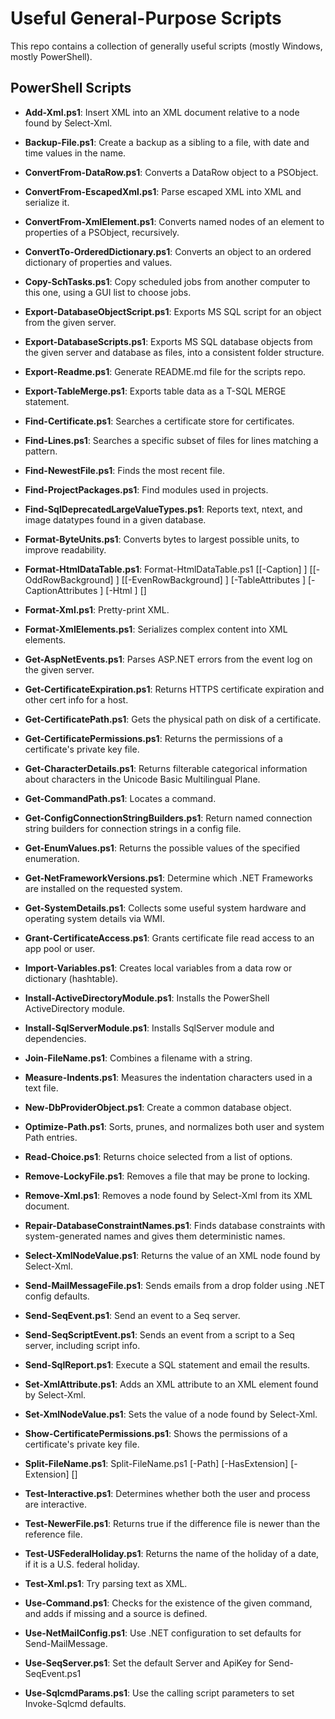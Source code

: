 ﻿Useful General-Purpose Scripts
==============================
This repo contains a collection of generally useful scripts (mostly Windows, mostly PowerShell).

PowerShell Scripts
------------------
- **Add-Xml.ps1**: Insert XML into an XML document relative to a node found by Select-Xml.
- **Backup-File.ps1**: Create a backup as a sibling to a file, with date and time values in the name.
- **ConvertFrom-DataRow.ps1**: Converts a DataRow object to a PSObject.
- **ConvertFrom-EscapedXml.ps1**: Parse escaped XML into XML and serialize it.
- **ConvertFrom-XmlElement.ps1**: Converts named nodes of an element to properties of a PSObject, recursively.
- **ConvertTo-OrderedDictionary.ps1**: Converts an object to an ordered dictionary of properties and values.
- **Copy-SchTasks.ps1**: Copy scheduled jobs from another computer to this one, using a GUI list to choose jobs.
- **Export-DatabaseObjectScript.ps1**: Exports MS SQL script for an object from the given server.
- **Export-DatabaseScripts.ps1**: Exports MS SQL database objects from the given server and database as files, into a consistent folder structure.
- **Export-Readme.ps1**: Generate README.md file for the scripts repo.
- **Export-TableMerge.ps1**: Exports table data as a T-SQL MERGE statement.
- **Find-Certificate.ps1**: Searches a certificate store for certificates.
- **Find-Lines.ps1**: Searches a specific subset of files for lines matching a pattern.
- **Find-NewestFile.ps1**: Finds the most recent file.
- **Find-ProjectPackages.ps1**: Find modules used in projects.
- **Find-SqlDeprecatedLargeValueTypes.ps1**: Reports text, ntext, and image datatypes found in a given database.
- **Format-ByteUnits.ps1**: Converts bytes to largest possible units, to improve readability.
- **Format-HtmlDataTable.ps1**: Format-HtmlDataTable.ps1 [[-Caption] <string>] [[-OddRowBackground] <string>] [[-EvenRowBackground] <string>] [-TableAttributes <string>] [-CaptionAttributes <string>] [-Html <string>] [<CommonParameters>]

- **Format-Xml.ps1**: Pretty-print XML.
- **Format-XmlElements.ps1**: Serializes complex content into XML elements.
- **Get-AspNetEvents.ps1**: Parses ASP.NET errors from the event log on the given server.
- **Get-CertificateExpiration.ps1**: Returns HTTPS certificate expiration and other cert info for a host.
- **Get-CertificatePath.ps1**: Gets the physical path on disk of a certificate.
- **Get-CertificatePermissions.ps1**: Returns the permissions of a certificate's private key file.
- **Get-CharacterDetails.ps1**: Returns filterable categorical information about characters in the Unicode Basic Multilingual Plane.
- **Get-CommandPath.ps1**: Locates a command.
- **Get-ConfigConnectionStringBuilders.ps1**: Return named connection string builders for connection strings in a config file.
- **Get-EnumValues.ps1**: Returns the possible values of the specified enumeration.
- **Get-NetFrameworkVersions.ps1**: Determine which .NET Frameworks are installed on the requested system.
- **Get-SystemDetails.ps1**: Collects some useful system hardware and operating system details via WMI.
- **Grant-CertificateAccess.ps1**: Grants certificate file read access to an app pool or user.
- **Import-Variables.ps1**: Creates local variables from a data row or dictionary (hashtable).
- **Install-ActiveDirectoryModule.ps1**: Installs the PowerShell ActiveDirectory module.
- **Install-SqlServerModule.ps1**: Installs SqlServer module and dependencies.
- **Join-FileName.ps1**: Combines a filename with a string.
- **Measure-Indents.ps1**: Measures the indentation characters used in a text file.
- **New-DbProviderObject.ps1**: Create a common database object.
- **Optimize-Path.ps1**: Sorts, prunes, and normalizes both user and system Path entries.
- **Read-Choice.ps1**: Returns choice selected from a list of options.
- **Remove-LockyFile.ps1**: Removes a file that may be prone to locking.
- **Remove-Xml.ps1**: Removes a node found by Select-Xml from its XML document.
- **Repair-DatabaseConstraintNames.ps1**: Finds database constraints with system-generated names and gives them deterministic names.
- **Select-XmlNodeValue.ps1**: Returns the value of an XML node found by Select-Xml.
- **Send-MailMessageFile.ps1**: Sends emails from a drop folder using .NET config defaults.
- **Send-SeqEvent.ps1**: Send an event to a Seq server.
- **Send-SeqScriptEvent.ps1**: Sends an event from a script to a Seq server, including script info.
- **Send-SqlReport.ps1**: Execute a SQL statement and email the results.
- **Set-XmlAttribute.ps1**: Adds an XML attribute to an XML element found by Select-Xml.
- **Set-XmlNodeValue.ps1**: Sets the value of a node found by Select-Xml.
- **Show-CertificatePermissions.ps1**: Shows the permissions of a certificate's private key file.
- **Split-FileName.ps1**: Split-FileName.ps1 [-Path] <string> [-HasExtension] [-Extension] [<CommonParameters>]

- **Test-Interactive.ps1**: Determines whether both the user and process are interactive.
- **Test-NewerFile.ps1**: Returns true if the difference file is newer than the reference file.
- **Test-USFederalHoliday.ps1**: Returns the name of the holiday of a date, if it is a U.S. federal holiday.
- **Test-Xml.ps1**: Try parsing text as XML.
- **Use-Command.ps1**: Checks for the existence of the given command, and adds if missing and a source is defined.
- **Use-NetMailConfig.ps1**: Use .NET configuration to set defaults for Send-MailMessage.
- **Use-SeqServer.ps1**: Set the default Server and ApiKey for Send-SeqEvent.ps1
- **Use-SqlcmdParams.ps1**: Use the calling script parameters to set Invoke-Sqlcmd defaults.

<!-- generated 11/30/2016 07:37:51 -->

